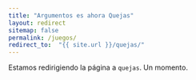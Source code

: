 ```yaml
---
title: "Argumentos es ahora Quejas"
layout: redirect
sitemap: false
permalink: /juegos/
redirect_to:  "{{ site.url }}/quejas/"
---
```

Estamos redirigiendo la página a `quejas`. Un momento.
